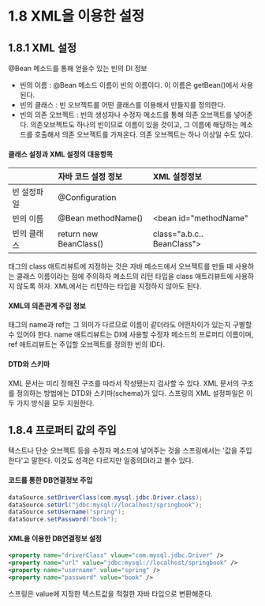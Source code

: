 # 1.8 XML을 이용한 설정

## 1.8.1 XML 설정
@Bean 메소드를 통해 얻을수 있는 빈의 DI 정보
* 빈의 이름 : @Bean 메소드 이름이 빈의 이름이다. 이 이름은 getBean()에서 사용된다.
* 빈의 클래스 : 빈 오브젝트를 어떤 클래스를 이용해서 만들지를 정의한다.
* 빈의 의존 오브젝트 : 빈의 생성자나 수정자 메소드를 통해 의존 오브젝트를 넣어준다. 의존오브젝트도 하나의 빈이므로
이름이 있을 것이고, 그 이름에 해당하는 메소드를 호출해서 의존 오브젝트를 가져온다. 의존 오브젝트는 하나 이상일 수도 있다.

#### 클래스 설정과 XML 설정의 대응항목

|   | 자바 코드 설정 정보 | XML 설정정보         |
| :------------ | :----------- | :-- |
| 빈 설정파일     | @Configuration          | <beans> |
| 빈의 이름      | @Bean methodName()      | <bean id="methodName"|
| 빈의 클래스    | return new BeanClass()  | class="a.b.c.. BeanClass">  |

<bean> 태그의 class 애트리뷰트에 지정하는 것은 자바 메소드에서 오브젝트를 만들 때 사용하는 클래스 이름이라는 점에 주의하자
메소드의 리턴 타입을 class 애트리뷰트에 사용하지 않도록 하자. XML에서는 리턴하는 타입을 지정하지 않아도 된다.


#### XML의 의존관계 주입 정보
<property> 태그의 name과 ref는 그 의미가 다르므로 이름이 같더라도 어떤차이가 있는지 구별할수 있어야 한다.
name 애트리뷰트는 DI에 사용할 수정자 메소드의 프로퍼티 이름이며, ref 애트리뷰트는 주입할 오브젝트를 정의한 빈의 ID다.

#### DTD와 스키마
XML 문서는 미리 정해진 구조를 따라서 작성됐는지 검사할 수 있다. XML 문서의 구조를 정의하는 방법에는
DTD와 스키마(schema)가 있다. 스프링의 XML 설정파일은 이 두 가지 방식을 모두 지원한다.

## 1.8.4 프로퍼티 값의 주입
텍스트나 단순 오브젝트 등을 수정자 메소드에 넣어주는 것을 스프링에서는 '값을 주입한다'고 말한다.
이것도 성격은 다르지만 일종의DI라고 볼수 있다.


#### 코드를 통한 DB연결정보 주입
```java
dataSource.setDriverClass(com.mysql.jdbc.Driver.class);
dataSource.setUrl("jdbc:mysql://localhost/springbook");
dataSource.setUsername("spring");
dataSource.setPassword("book");
```

#### XML을 이용한 DB연결정보 설정
```xml
<property name="driverClass" vlaue="com.mysql.jdbc.Driver" />
<property name="url" value="jdbc:mysql://localhost/springbook" />
<property name="username" value="spring" />
<property name="password" value="book" />
```

스프링은 value에 지정한 텍스트값을 적절한 자바 타입으로 변환해준다.
